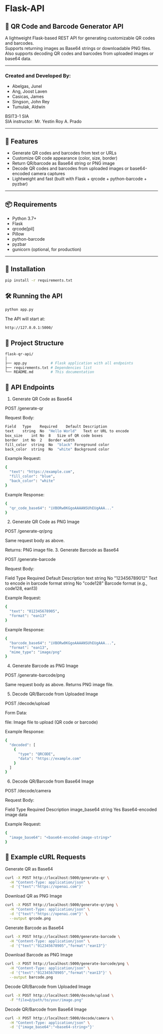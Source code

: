 # Flask-API

## 🧾 QR Code and Barcode Generator API

A lightweight Flask-based REST API for generating customizable QR codes and barcodes.  
Supports returning images as Base64 strings or downloadable PNG files.  
Also supports decoding QR codes and barcodes from uploaded images or base64 data.

---

### Created and Developed By:  
- Abelgas, Junel  
- Ang, Joost Laven  
- Casicas, James  
- Singson, John Rey  
- Tumulak, Aldwin  

BSIT3-1 SIA  
SIA instructor: Mr. Yestin Roy A. Prado

---

## 🚀 Features

- Generate QR codes and barcodes from text or URLs  
- Customize QR code appearance (color, size, border)  
- Return QR/barcode as Base64 string or PNG image  
- Decode QR codes and barcodes from uploaded images or base64-encoded camera captures  
- Lightweight and fast (built with Flask + qrcode + python-barcode + pyzbar)

---

## 📦 Requirements

- Python 3.7+  
- Flask  
- qrcode[pil]  
- Pillow  
- python-barcode  
- pyzbar  
- gunicorn (optional, for production)

---

## 🔧 Installation

```bash
pip install -r requirements.txt


```
## 🛠️ Running the API

```bash
python app.py
```

The API will start at:

```bash
http://127.0.0.1:5000/
```

## 📁 Project Structure

```bash
flask-qr-api/
│
├── app.py           # Flask application with all endpoints
├── requirements.txt # Dependencies list
└── README.md        # This documentation

```

## 📌 API Endpoints
1. Generate QR Code as Base64

POST /generate-qr

Request Body:

```bash
Field	Type	Required	Default	Description
text	string	No	"Hello World"	Text or URL to encode
box_size	int	No	8	Size of QR code boxes
border	int	No	2	Border width
fill_color	string	No	"black"	Foreground color
back_color	string	No	"white"	Background color
```

Example Request:
```bash
{
  "text": "https://example.com",
  "fill_color": "blue",
  "back_color": "white"
}
```

Example Response:
```bash
{
  "qr_code_base64": "iVBORw0KGgoAAAANSUhEUgAAA..."
}
```
2. Generate QR Code as PNG Image

POST /generate-qr/png

Same request body as above.

Returns: PNG image file.
3. Generate Barcode as Base64

POST /generate-barcode

Request Body:

Field	Type	Required	Default	Description
text	string	No	"123456789012"	Text to encode in barcode
format	string	No	"code128"	Barcode format (e.g., code128, ean13)

Example Request:
```bash
{
  "text": "012345678905",
  "format": "ean13"
}
```

Example Response:
```bash
{
  "barcode_base64": "iVBORw0KGgoAAAANSUhEUgAAA...",
  "format": "ean13",
  "mime_type": "image/png"
}
```
4. Generate Barcode as PNG Image

POST /generate-barcode/png

Same request body as above. Returns PNG image file.

5. Decode QR/Barcode from Uploaded Image

POST /decode/upload

Form Data:

file: Image file to upload (QR code or barcode)

Example Response:
```bash
{
  "decoded": [
    {
      "type": "QRCODE",
      "data": "https://example.com"
    }
  ]
}
```
6. Decode QR/Barcode from Base64 Image

POST /decode/camera

Request Body:

Field	Type	Required	Description
image_base64	string	Yes	Base64-encoded image data

Example Request:
```bash
{
  "image_base64": "<base64-encoded-image-string>"
}
```
## 🧪 Example cURL Requests
Generate QR as Base64
```bash
curl -X POST http://localhost:5000/generate-qr \
  -H "Content-Type: application/json" \
  -d '{"text":"https://openai.com"}'
```

Download QR as PNG Image
```bash
curl -X POST http://localhost:5000/generate-qr/png \
  -H "Content-Type: application/json" \
  -d '{"text":"https://openai.com"}' \
  --output qrcode.png
```

Generate Barcode as Base64
```bash
curl -X POST http://localhost:5000/generate-barcode \
  -H "Content-Type: application/json" \
  -d '{"text":"012345678905","format":"ean13"}'
```

Download Barcode as PNG Image
```bash
curl -X POST http://localhost:5000/generate-barcode/png \
  -H "Content-Type: application/json" \
  -d '{"text":"012345678905","format":"ean13"}' \
  --output barcode.png
```

Decode QR/Barcode from Uploaded Image
```bash
curl -X POST http://localhost:5000/decode/upload \
  -F "file=@/path/to/your/image.png"
```

Decode QR/Barcode from Base64 Image
```bash
curl -X POST http://localhost:5000/decode/camera \
  -H "Content-Type: application/json" \
  -d '{"image_base64":"<base64-string>"}'
```
